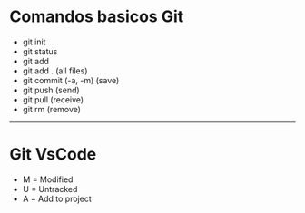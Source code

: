 # **Comandos basicos Git**
* git init
* git status
* git add
* git add . (all files)
* git commit (-a, -m) (save)
* git push (send)
* git pull (receive)
* git rm (remove)
------------------------

# **Git VsCode**
* M = Modified
* U = Untracked
* A = Add to project
